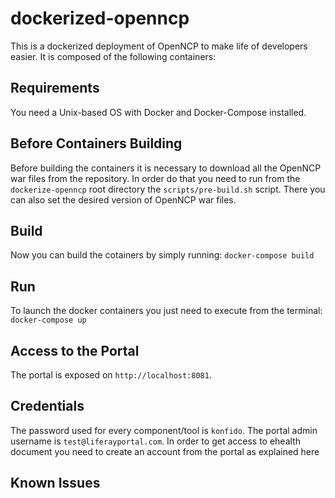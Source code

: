 # dockerized-openncp
This is a dockerized deployment of OpenNCP to make life of developers easier. It is composed of the following containers:
    

## Requirements

You need a Unix-based OS with Docker and Docker-Compose installed.


## Before Containers Building

Before building the containers it is necessary to download all the OpenNCP war files from the repository. In order do that you need to run from the `dockerize-openncp` root directory the `scripts/pre-build.sh` script. There you can also set the desired version of OpenNCP war files.

## Build

Now you can build the cotainers by simply running: `docker-compose build`


## Run
To launch the docker containers you just need to execute from the terminal: `docker-compose up`



## Access to the Portal
The portal is exposed on `http://localhost:8081`. 


## Credentials
The password used for every component/tool is `konfido`. The portal admin username is `test@liferayportal.com`. In order to get access to ehealth document you need to create an account from the portal as explained here

## Known Issues
